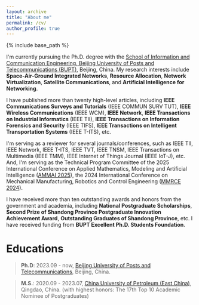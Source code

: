 ```yaml
---
layout: archive
title: "About me"
permalink: /cv/
author_profile: true
---
```


{% include base_path %}

I'm currently pursuing the Ph.D. degree with the [School of Information and Communication Engineering, Beijing University of Posts and Telecommunications (BUPT)](https://sice.bupt.edu.cn/), Beijing, China. My research interests include **Space-Air-Ground Integrated Networks**, **Resource Allocation**, **Network Virtualization**, **Satellite Communications**, and **Artificial Intelligence for Networking**.

I have published more than twenty high-level articles, including **IEEE Communications Surveys and Tutorials** (IEEE COMMUN SURV TUT), **IEEE Wireless Communications** (IEEE WCM), **IEEE Network**, **IEEE Transactions on Industrial Informatics** (IEEE TII), **IEEE Transactions on Information Forensics and Security** (IEEE TIFS), **IEEE Transactions on Intelligent Transportation Systems** (IEEE T-ITS), etc. 

I'm serving as a reviewer for several journals/conferences, such as IEEE TII, IEEE Network, IEEE T-ITS, IEEE TVT, IEEE TNSM, IEEE Transactions on Multimedia (IEEE TMM), IEEE Internet of Things Journal (IEEE IoT-J), etc. And, I'm serving as the Technical Program Committee of the 2025 International Conference on Applied Mathematics, Modeling and Artificial Intelligence ([AMMAI 2025](https://ammai.easyaca.com.cn/)), the 2024 International Conference on Mechanical Manufacturing, Robotics and Control Engineering ([MMRCE 2024](https://mmrce.easyaca.com.cn//)). 

I have received more than ten outstanding awards and honors from the government and academia, including **National Postgraduate Scholarships**, **Second Prize of Shandong Province Postgraduate Innovation Achievement Award**, **Outstanding Graduates of Shandong Province**, etc. I have received funding from **BUPT Excellent Ph.D. Students Foundation**.


Educations
======
> **Ph.D**: 2023.09 - now, [Beijing University of Posts and Telecommunications](https://www.bupt.edu.cn/), Beijing, China.

> **M.S.**: 2020.09 - 2023.07, [China University of Petroleum (East China)](https://upc.edu.cn/), Qingdao, China. (with highest honors: The 17th Top 10 Academic Nominee of Postgraduates)
